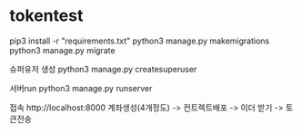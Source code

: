 # tokentest


pip3 install -r "requirements.txt"
python3 manage.py makemigrations
python3 manage.py migrate

슈퍼유저 생성
python3 manage.py createsuperuser

서버run
python3 manage.py runserver

접속
http://localhost:8000
계좌생성(4개정도) -> 컨트렉트배포 -> 이더 받기 -> 토큰전송
